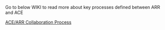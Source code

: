 Go to below WIKI to read more about key processes defined between ARR and ACE

[ACE/ARR Collaboration Process](https://msazure.visualstudio.com/AdvCloudEngSupport/_wiki/wikis/Azure%20ACE%20Wiki/58801/Key-Processes)